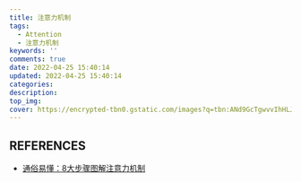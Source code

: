 ```yaml
---
title: 注意力机制
tags:
  - Attention
  - 注意力机制
keywords: ''
comments: true
date: 2022-04-25 15:40:14
updated: 2022-04-25 15:40:14
categories:
description:
top_img:
cover: https://encrypted-tbn0.gstatic.com/images?q=tbn:ANd9GcTgwvvIhHLJR3fbGXbjFvXgL1XaL_OqCuepUw&usqp=CAU
---
```




## REFERENCES

- [通俗易懂：8大步骤图解注意力机制](https://zhuanlan.zhihu.com/p/94077451)